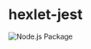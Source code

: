 # hexlet-jest

![Node.js Package](https://github.com/RoninSK8/hexlet-jest/workflows/Node.js%20Package/badge.svg)